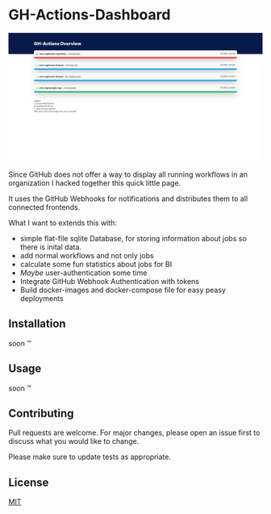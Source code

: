 # GH-Actions-Dashboard
![](imgs/screencapture-localhost-3000-2022-09-05-22_41_18.png)

Since GitHub does not offer a way to display all running workflows in an organization I hacked together this quick little page.

It uses the GitHub Webhooks for notifications and distributes them to all connected frontends.

What I want to extends this with:
- simple flat-file sqlite Database, for storing information about jobs so there is inital data. 
- add normal workflows and not only jobs
- calculate some fun statistics about jobs for BI
- *Maybe* user-authentication some time
- Integrate GitHub Webhook Authentication with tokens
- Build docker-images and docker-compose file for easy peasy deployments

## Installation
soon :tm:

## Usage
soon :tm:

## Contributing
Pull requests are welcome. For major changes, please open an issue first to discuss what you would like to change.

Please make sure to update tests as appropriate.

## License
[MIT](https://choosealicense.com/licenses/mit/)